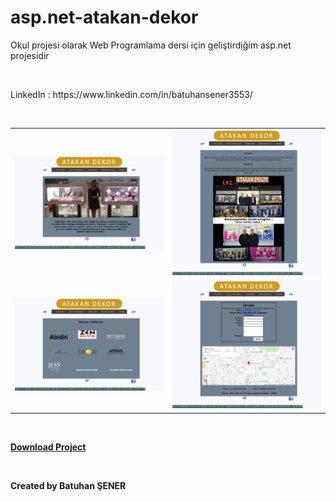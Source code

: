 # asp.net-atakan-dekor
<p>Okul projesi olarak Web Programlama dersi için geliştirdiğim asp.net projesidir</p>
<br/>
  <p>LinkedIn : https://www.linkedin.com/in/batuhansener3553/</p>
<br/>
<table style="width:100%">
  <tr>
    <td><img src="https://github.com/canonka/asp.net-atakan-dekor/blob/master/egitim/img/Anasayfa.jpg" width="100%"></td>
    <td><img src="https://github.com/canonka/asp.net-atakan-dekor/blob/master/egitim/img/Hakkimizda.jpg" width="100%"></td> 
  </tr>
  <tr>
    <td><img src="https://github.com/canonka/asp.net-atakan-dekor/blob/master/egitim/img/Referanslarimiz.jpg" width="100%"></td>
    <td><img src="https://github.com/canonka/asp.net-atakan-dekor/blob/master/egitim/img/iletisim.jpg" width="100%"></td> 
  </tr>
</table> 
<br/>
 <p><b><a href="https://github.com/canonka/asp.net-atakan-dekor/archive/master.zip">Download Project</a></b></p>
<br/>
<p><b>Created by Batuhan ŞENER</b></p>
<br/>
